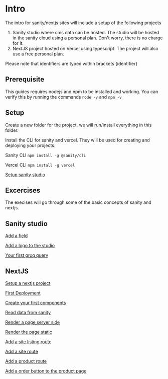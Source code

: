 # Intro

The intro for sanity/nextjs sites will include a setup of the following projects
1. Sanity studio where cms data can be hosted. The studio will be hosted in the sanity cloud using a personal plan. Don't worry, there is no charge for it. 
2. NextJS project hosted on Vercel using typescript. The project will also use a free personal plan. 

Please note that identifiers are typed within brackets {identifier}

## Prerequisite

This guides requires nodejs and npm to be installed and working. You can verify this by running the commands 
`node -v`
and
`npm -v`

## Setup

Create a new folder for the project, we will run/install everything in this folder.

Install the CLI for sanity and vercel. They will be used for creating and deploying your projects. 

Sanity CLI
`npm install -g @sanity/cli`

Vercel CLI 
`npm install -g vercel`

[Setup sanity studio](docs/sanity/setup.md)

## Excercises

The execises will go through some of the basic concepts of sanity and nextjs. 

## Sanity studio

[Add a field](docs/sanity/add-field.md)

[Add a logo to the studio](docs/sanity/configure-studio.md)

[Your first groq query](docs/sanity/groq.md)

## NextJS

[Setup a nextjs project](docs/nextjs/setup.md)

[First Deployment](docs/nextjs/deploy.md)

[Create your first components](docs/nextjs/first-component.md)

[Read data from sanity](docs/nextjs/read-from-sanity.md)

[Render a page server side](docs/nextjs/render-server-side.md)

[Render the page static](docs/nextjs/render-static.md)

[Add a site listing route](docs/nextjs/first-route.md)

[Add a site route](docs/nextjs/site-route.md)

[Add a product route](docs/nextjs/product-route.md)

[Add a order button to the product page](docs/nextjs/order-button.md)
